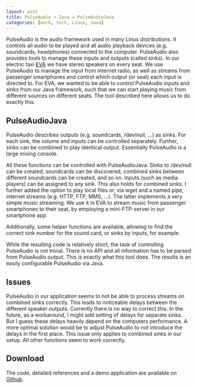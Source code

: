 ```yaml
---
layout: post
title: PulseAudio + Java = PulseAudioJava
categories: [work, tech, Linux, Java]
---
```


PulseAudio is the audio framework used in many Linux distributions. It controls all audio to be played and all audio playback devices (e.g. soundcards, headphones) connected to the computer. PulseAudio also provides tools to manage these inputs and outputs (called sinks). In our electric taxi [EVA](/eva) we have stereo speakers on every seat. We use PulseAudio to manage the input from internet radio, as well as streams from passenger smartphones and control which output (or seat) each input is directed to. For EVA, we wanted to be able to control PulseAudio inputs and sinks from our Java framework, such that we can start playing music from different sources on different seats. The tool described here allows us to do exactly this.

## PulseAudioJava
PulseAudio describes outputs (e.g. soundcards, /dev/null, ...) as sinks. For each sink, the volume and inputs can be controlled separately. Further, sinks can be combined to play identical output. Essentially PulseAudio is a large mixing console. 

All these functions can be controlled with PulseAudioJava. Sinks to /dev/null can be created, soundcards can be discovered, combined sinks between different soundcards can be created, and so on. Inputs (such as media players) can be assigned to any sink. This also holds for combined sinks. I further added the option to play local files or, via wget and a named pipe, internet streams (e.g. HTTP, FTP, MMS, ...). The latter implements a very simple music streaming. We use it in EVA to stream music from passenger smartphones to their seat, by employing a mini-FTP-server in our smartphone app.

Additionally, some helper functions are available, allowing to find the correct sink number for the sound card, or sinks by inputs, for example.

While the resulting code is relatively short, the task of controlling PulseAudio is not trivial. There is no API and all information has to be parsed from PulseAudio output. This is exactly what this tool does. The results is an easily configurable PulseAudio via Java.

## Issues
PulseAudio in our application seems to not be able to process streams on combined sinks correctly. This leads to noticeable delays between the different speaker outputs. Currently there is no way to correct this. In the future, as a workaround, I might add setting of delays for separate sinks. But I guess these delays heavily depend on the computers performance. A more optimal solution would be to adjust PulseAudio to not introduce the delays in the first place.
This issue only applies to combined sinks in our setup. All other functions seem to work correctly.

## Download
The code, detailed references and a demo application are available on [Github](https://github.com/PhilippMundhenk/PulseAudioJava).